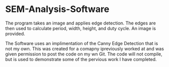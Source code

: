 # SEM-Analysis-Software
The program takes an image and applies edge detection. The edges are then used to calculate period, width, height, and duty cycle. An image is provided.

The Software uses an implimentation of the Canny Edge Detection that is not my own. This was created for a comapny ipreviously worked at and was given permission to post the code on my wn Git. The code will not compile, but is used to demonstrate some of the pervious work I have completed. 
